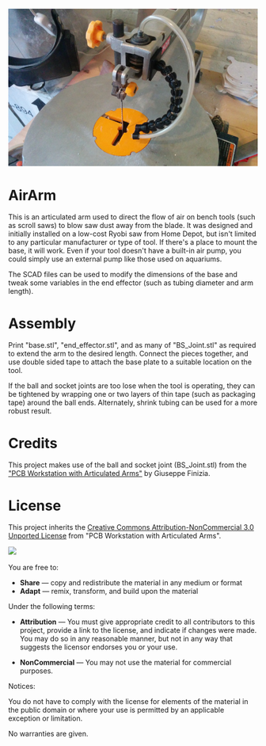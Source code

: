 <p align="center">
<img src="https://raw.githubusercontent.com/MS3FGX/AirArm/master/installed.jpg" />
</p>

AirArm
=========
This is an articulated arm used to direct the flow of air on bench tools (such as scroll saws) to blow saw dust away from the blade. It was designed and
initially installed on a low-cost Ryobi saw from Home Depot, but isn't limited to any particular manufacturer or type of tool. If there's a place to mount
the base, it will work. Even if your tool doesn't have a built-in air pump, you could simply use an external pump like those used on aquariums.

The SCAD files can be used to modify the dimensions of the base and tweak some variables in the end effector (such as tubing diameter and arm length).

Assembly
=========
Print "base.stl", "end_effector.stl", and as many of "BS_Joint.stl" as required to extend the arm to the desired length. Connect the pieces together, and use
double sided tape to attach the base plate to a suitable location on the tool.

If the ball and socket joints are too lose when the tool is operating, they can be tightened by wrapping one or two layers of thin tape (such as packaging tape)
around the ball ends. Alternately, shrink tubing can be used for a more robust result. 

Credits
=========
This project makes use of the ball and socket joint (BS_Joint.stl) from the ["PCB Workstation with Articulated Arms"](http://www.thingiverse.com/thing:801279)
by Giuseppe Finizia.

License
=========
This project inherits the [Creative Commons Attribution-NonCommercial 3.0 Unported License](http://creativecommons.org/licenses/by-nc/3.0/) from "PCB Workstation
with Articulated Arms".

![](https://upload.wikimedia.org/wikipedia/commons/9/99/Cc-by-nc_icon.svg)

You are free to:

* **Share** — copy and redistribute the material in any medium or format
* **Adapt** — remix, transform, and build upon the material

Under the following terms:

* **Attribution** — You must give appropriate credit to all contributors to this project, provide a link to the license, and indicate if changes were made. You may do so in any reasonable manner, but not in any way that suggests the licensor endorses you or your use.

* **NonCommercial** — You may not use the material for commercial purposes.

Notices:

You do not have to comply with the license for elements of the material in the public domain or where your use is permitted by an applicable exception or limitation.

No warranties are given.
